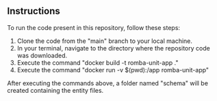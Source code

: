## Instructions
To run the code present in this repository, follow these steps:

1. Clone the code from the "main" branch to your local machine.
2. In your terminal, navigate to the directory where the repository code was downloaded.
3. Execute the command "docker build -t romba-unit-app ."
4. Execute the command "docker run -v $(pwd):/app romba-unit-app"

After executing the commands above, a folder named "schema" will be created containing the entity files.
